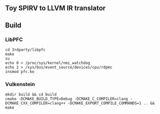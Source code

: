 ## Toy SPIRV to LLVM IR translator

## Build
### LibPFC
```console
cd 3rdparty/libpfc
make
su
echo 0 > /proc/sys/kernel/nmi_watchdog
echo 2 > /sys/bus/event_source/devices/cpu/rdpmc
insmod pfc.ko
```
### Vulkenstein
```console
mkdir build && cd build
cmake -DCMAKE_BUILD_TYPE=Debug -DCMAKE_C_COMPILER=clang -DCMAKE_CXX_COMPILER=clang++ -DCMAKE_EXPORT_COMPILE_COMMANDS=1 .. && make
```
